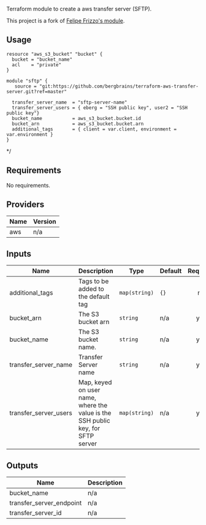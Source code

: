 Terraform module to create a aws transfer server (SFTP).

This project is a fork of [Felipe Frizzo's module](https://github.com:felipefrizzo/terraform-aws-transfer-server).

## Usage

```hcl
resource "aws_s3_bucket" "bucket" {
  bucket = "bucket_name"
  acl    = "private"
}

module "sftp" {
   source = "git:https://github.com/bergbrains/terraform-aws-transfer-server.git?ref=master"

  transfer_server_name  = "sftp-server-name"
  transfer_server_users = { eberg = "SSH public key", user2 = "SSH public key"}
  bucket_name           = aws_s3_bucket.bucket.id
  bucket_arn            = aws_s3_bucket.bucket.arn
  additional_tags       = { client = var.client, environment = var.environment }
}
```

\*/

## Requirements

No requirements.

## Providers

| Name | Version |
|------|---------|
| aws | n/a |

## Inputs

| Name | Description | Type | Default | Required |
|------|-------------|------|---------|:--------:|
| additional\_tags | Tags to be added to the default tag | `map(string)` | `{}` | no |
| bucket\_arn | The S3 bucket arn | `string` | n/a | yes |
| bucket\_name | The S3 bucket name. | `string` | n/a | yes |
| transfer\_server\_name | Transfer Server name | `string` | n/a | yes |
| transfer\_server\_users | Map, keyed on user name, where the value is the SSH public key, for SFTP server | `map(string)` | n/a | yes |

## Outputs

| Name | Description |
|------|-------------|
| bucket\_name | n/a |
| transfer\_server\_endpoint | n/a |
| transfer\_server\_id | n/a |

